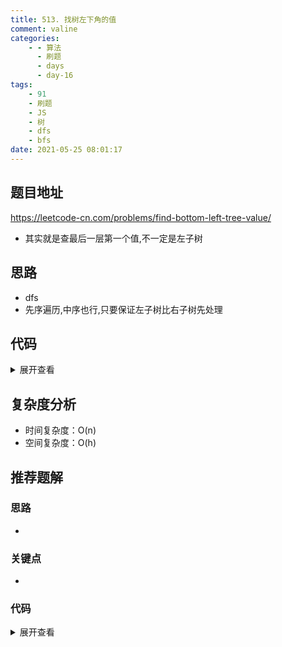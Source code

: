 ```yaml
---
title: 513. 找树左下角的值
comment: valine
categories:
    - - 算法
      - 刷题
      - days
      - day-16
tags:
    - 91
    - 刷题
    - JS
    - 树
    - dfs
    - bfs
date: 2021-05-25 08:01:17
---
```


## 题目地址

https://leetcode-cn.com/problems/find-bottom-left-tree-value/

-   其实就是查最后一层第一个值,不一定是左子树

## 思路

-   dfs
-   先序遍历,中序也行,只要保证左子树比右子树先处理

## 代码

<details>
    <summary>展开查看</summary>

```js
/**
 * Definition for a binary tree node.
 * function TreeNode(val, left, right) {
 *     this.val = (val===undefined ? 0 : val)
 *     this.left = (left===undefined ? null : left)
 *     this.right = (right===undefined ? null : right)
 * }
 */
/**
 * @param {TreeNode} root
 * @return {number}
 */
var findBottomLeftValue = function (root) {
    let maxDep = 0;
    let res = root.val;
    const dfs = (node, curDep) => {
        if (!node) return;
        if (curDep > maxDep) {
            maxDep = curDep;
            res = node.val;
        }
        dfs(node.left, curDep + 1);
        dfs(node.right, curDep + 1);
    };
    dfs(root, 1);
    return res;
};
```

</details>

## 复杂度分析

- 时间复杂度：O(n)
- 空间复杂度：O(h)

## 推荐题解

### 思路

-

### 关键点

-

### 代码

<details>
    <summary>展开查看</summary>

```js

```

</details>
